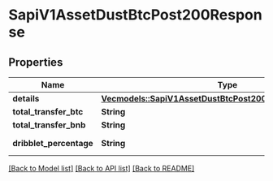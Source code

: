 # SapiV1AssetDustBtcPost200Response

## Properties

Name | Type | Description | Notes
------------ | ------------- | ------------- | -------------
**details** | [**Vec<models::SapiV1AssetDustBtcPost200ResponseDetailsInner>**](_sapi_v1_asset_dust_btc_post_200_response_details_inner.md) |  | 
**total_transfer_btc** | **String** |  | 
**total_transfer_bnb** | **String** |  | 
**dribblet_percentage** | **String** | Commission fee | 

[[Back to Model list]](../README.md#documentation-for-models) [[Back to API list]](../README.md#documentation-for-api-endpoints) [[Back to README]](../README.md)


